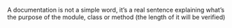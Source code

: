 A documentation is not a simple word, it’s a real sentence explaining what’s the purpose of the module, class or method (the length of it will be verified)
